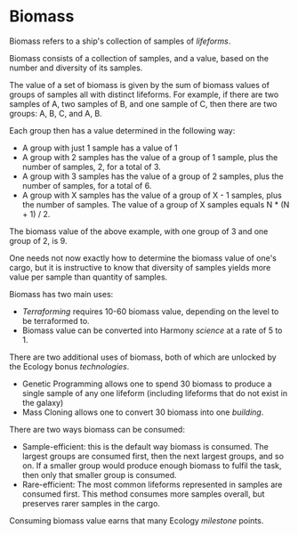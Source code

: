 # Biomass

Biomass refers to a ship's collection of samples of *lifeforms*. 

Biomass consists of a collection of samples, and a value, based on the number and diversity of its samples. 

The value of a set of biomass is given by the sum of biomass values of groups of samples all with distinct lifeforms. 
For example, if there are two samples of A, two samples of B, and one sample of C, then there are two groups: A, B, C, and A, B. 

Each group then has a value determined in the following way:
- A group with just 1 sample has a value of 1
- A group with 2 samples has the value of a group of 1 sample, plus the number of samples, 2, for a total of 3.
- A group with 3 samples has the value of a group of 2 samples, plus the number of samples, for a total of 6.
- A group with X samples has the value of a group of X - 1 samples, plus the number of samples. The value of a group of X samples equals N * (N + 1) / 2.

The biomass value of the above example, with one group of 3 and one group of 2, is 9.

One needs not now exactly how to determine the biomass value of one's cargo, but it is instructive to know that diversity of samples yields more value per sample than quantity of samples.

Biomass has two main uses:
 - *Terraforming* requires 10-60 biomass value, depending on the level to be terraformed to.
 - Biomass value can be converted into Harmony *science* at a rate of 5 to 1. 

There are two additional uses of biomass, both of which are unlocked by the Ecology bonus *technologies*.
 - Genetic Programming allows one to spend 30 biomass to produce a single sample of any one lifeform (including lifeforms that do not exist in the galaxy)
 - Mass Cloning allows one to convert 30 biomass into one *building*.

There are two ways biomass can be consumed:
 - Sample-efficient: this is the default way biomass is consumed. The largest groups are consumed first, then the next largest groups, and so on. If a smaller group would produce enough biomass to fulfil the task, then only that smaller group is consumed.
 - Rare-efficient: The most common lifeforms represented in samples are consumed first. This method consumes more samples overall, but preserves rarer samples in the cargo.

Consuming biomass value earns that many Ecology *milestone* points. 
